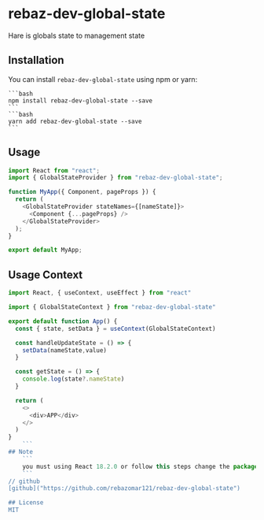 # rebaz-dev-global-state

Hare is globals state to management state

## Installation

You can install `rebaz-dev-global-state` using npm or yarn:
<!-- note -->
    ```bash
    npm install rebaz-dev-global-state --save
    ```
    ```bash
    yarn add rebaz-dev-global-state --save
    ```

## Usage
```javascript
import React from "react";
import { GlobalStateProvider } from "rebaz-dev-global-state";

function MyApp({ Component, pageProps }) {
  return (
    <GlobalStateProvider stateNames={[nameState]}>
      <Component {...pageProps} />
    </GlobalStateProvider>
  );
}

export default MyApp;

```

## Usage Context
```javascript
import React, { useContext, useEffect } from "react"

import { GlobalStateContext } from "rebaz-dev-global-state"

export default function App() {
  const { state, setData } = useContext(GlobalStateContext)

  const handleUpdateState = () => {
    setData(nameState,value)
  }

  const getState = () => {
    console.log(state?.nameState)
  }

  return (
    <>
      <div>APP</div>
    </>
  )
}
    ```
## Note 
    ```
    you must using React 18.2.0 or follow this steps change the package React version to (your version) by deleting node_modules from and replacing react from package.json then try `npm i` and `npm run build`  from rebaz-dev-global-state folder
    ```
// github
[github]("https://github.com/rebazomar121/rebaz-dev-global-state")

## License
MIT



